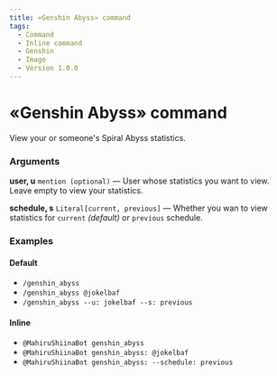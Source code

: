 ```yaml
---
title: «Genshin Abyss» command
tags:
  - Command
  - Inline command
  - Genshin
  - Image
  - Version 1.0.0
---
```


# «Genshin Abyss» command

View your or someone's Spiral Abyss statistics.

### Arguments

**user, u**  `mention (optional)` — User whose statistics you want to view. Leave empty to view your statistics.

**schedule, s** `Literal[current, previous]` — Whether you wan to view statistics for `current` _(default)_ or `previous` schedule.

### Examples

#### Default
+ `/genshin_abyss`
+ `/genshin_abyss @jokelbaf`
+ `/genshin_abyss --u: jokelbaf --s: previous`

#### Inline
+ `@MahiruShiinaBot genshin_abyss`
+ `@MahiruShiinaBot genshin_abyss: @jokelbaf`
+ `@MahiruShiinaBot genshin_abyss: --schedule: previous`